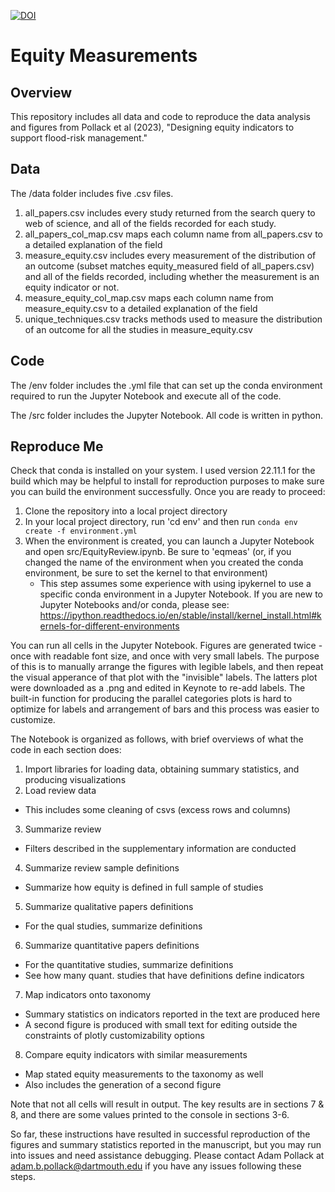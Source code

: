 [![DOI](https://zenodo.org/badge/594736106.svg)](https://zenodo.org/badge/latestdoi/594736106)

# Equity Measurements 
## Overview
This repository includes all data and code to reproduce the data analysis and figures from Pollack et al (2023), "Designing equity indicators to support flood-risk management."
## Data
The /data folder includes five .csv files.

1) all_papers.csv includes every study returned from the search query to web of science, and all of the fields recorded for each study. 
2) all_papers_col_map.csv maps each column name from all_papers.csv to a detailed explanation of the field
3) measure_equity.csv includes every measurement of the distribution of an outcome (subset matches equity_measured field of all_papers.csv) and all of the fields recorded, including whether the measurement is an equity indicator or not. 
4) measure_equity_col_map.csv maps each column name from measure_equity.csv to a detailed explanation of the field
5) unique_techniques.csv tracks methods used to measure the distribution of an outcome for all the studies in measure_equity.csv

## Code
The /env folder includes the .yml file that can set up the conda environment required to run the Jupyter Notebook and execute all of the code.

The /src folder includes the Jupyter Notebook. All code is written in python. 

## Reproduce Me
Check that conda is installed on your system. I used version 22.11.1 for the build which may be helpful to install for reproduction purposes to make sure you can build the environment successfully. Once you are ready to proceed:  

1. Clone the repository into a local project directory
2. In your local project directory, run 'cd env' and then run `conda env create -f environment.yml`
3. When the environment is created, you can launch a Jupyter Notebook and open src/EquityReview.ipynb. Be sure to 'eqmeas' (or, if you changed the name of the environment when you created the conda environment, be sure to set the kernel to that environment)
    * This step assumes some experience with using ipykernel to use a specific conda environment in a Jupyter Notebook. If you are new to Jupyter Notebooks and/or conda, please see: https://ipython.readthedocs.io/en/stable/install/kernel_install.html#kernels-for-different-environments

You can run all cells in the Jupyter Notebook. Figures are generated twice - once with readable font size, and once with very small labels. The purpose of this is to manually arrange the figures with legible labels, and then repeat the visual apperance of that plot with the "invisible" labels. The latters plot were downloaded as a .png and edited in Keynote to re-add labels. The built-in function for producing the parallel categories plots is hard to optimize for labels and arrangement of bars and this process was easier to customize. 

The Notebook is organized as follows, with brief overviews of what the code in each section does:
1. Import libraries for loading data, obtaining summary statistics, and producing visualizations
2. Load review data
  * This includes some cleaning of csvs (excess rows and columns)
3. Summarize review
  * Filters described in the supplementary information are conducted
4. Summarize review sample definitions
  * Summarize how equity is defined in full sample of studies
5. Summarize qualitative papers definitions
  * For the qual studies, summarize definitions
6. Summarize quantitative papers definitions
  * For the quantitative studies, summarize definitions
  * See how many quant. studies that have definitions define indicators
7. Map indicators onto taxonomy
  * Summary statistics on indicators reported in the text are produced here
  * A second figure is produced with small text for editing outside the constraints of plotly customizability options
8. Compare equity indicators with similar measurements
  * Map stated equity measurements to the taxonomy as well
  * Also includes the generation of a second figure

Note that not all cells will result in output. The key results are in sections 7 & 8, and there are some values printed to the console in sections 3-6. 

So far, these instructions have resulted in successful reproduction of the figures and summary statistics reported in the manuscript, but you may run into issues and need assistance debugging. Please contact Adam Pollack at adam.b.pollack@dartmouth.edu if you have any issues following these steps. 
